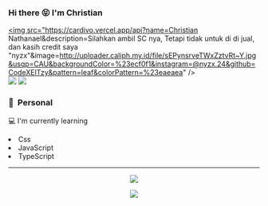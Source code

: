 
<!---
CodeXElTzy/CodeXElTzy is a ✨ special ✨ repository because its `README.md` (this file) appears on your GitHub profile.
You can click the Preview link to take a look at your changes.
--->
### Hi there 😝 I'm Christian

<a href="https://github.com/CodeXElTzy"><img src="https://cardivo.vercel.app/api?name=Christian Nathanael&description=Silahkan ambil SC nya, Tetapi tidak untuk di di jual, dan kasih credit saya "nyzx"&image=http://uploader.caliph.my.id/file/sEPynsrveTWxZztvRt~Y.jpg&usqp=CAU&backgroundColor=%23ecf0f1&instagram=@nyzx.24&github=CodeXElTzy&pattern=leaf&colorPattern=%23eaeaea" /><a> <br />
[<img src="https://img.shields.io/badge/whatsapp-%808080.svg?&style=for-the-badge&logo=whatsapp&logoColor=white">](https://wa.me/6289652948525?text=Hallo+salken)
[<img src="https://img.shields.io/badge/instagram-%23E4405F.svg?&style=for-the-badge&logo=instagram&logoColor=white">](https://instagram.com/nyzx.24)

### 👀 &nbsp;Personal
💻 I'm currently learning 
 <li> Css
 <li> JavaScript
 <li> TypeScript

---

<p align="center">
  <a href="https://github.com/CodeXElTzy"><img src="https://github-readme-stats.vercel.app/api/top-langs?username=SkylarKaf&theme=tokyonight&layout=compact" /></a>
</p>

<p align="center">
  <a href="https://github.com/CodeXElTzy"><img src="https://github-readme-stats.vercel.app/api?username=CodeXElTzy&theme=tokyonight&show_icons=true" /></a>
</p>
